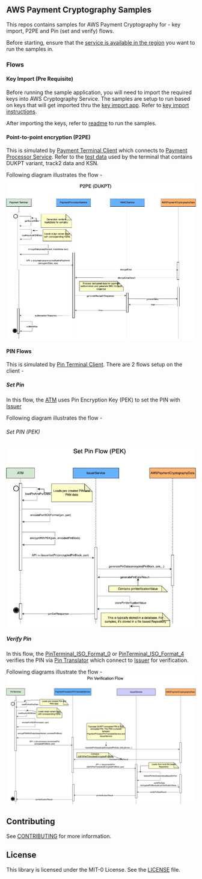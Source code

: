 ## AWS Payment Cryptography Samples

This repos contains samples for AWS Payment Cryptography for - key import, P2PE and Pin (set and verify) flows.

Before starting, ensure that the [service is available in the region](https://aws.amazon.com/payment-cryptography/pricing/) you want to run the samples in.

### Flows

#### Key Import (Pre Requisite)
Before running the sample application, you will need to import the required keys into AWS Cryptography Service. The samples are setup to run based on keys that will get imported thru the [key import app](key-import-export/tr34/import_app/apc_demo_keysetup.py). Refer to [key import instructions](key-import-export/tr34/import_app/Readme.md).<br>

After importing the keys, refer to [readme](java_sdk_example/README.md) to run the samples.

#### Point-to-point encryption (P2PE)
This is simulated by [Payment Terminal Client](java_sdk_example/src/main/java/aws/sample/paymentcryptography/terminal/PaymentTerminal.java) which connects to [Payment Processor Service](java_sdk_example/src/main/java/aws/sample/paymentcryptography/p2pe/PaymentProcessorService.java). Refer to the [test data](java_sdk_example/test-data/sample-key-ksn-data.json) used by the terminal that contains DUKPT variant, track2 data and KSN. 

Following diagram illustrates the flow - 

![P2PE Flow](flows/PaymentCryptographyServiceFlows-Payment%20Terminal%20Flow%20-%20P2PE.jpg)

#### PIN Flows
This is simulated by [Pin Terminal Client](java_sdk_example/src/main/java/aws/sample/paymentcryptography/terminal/PaymentTerminal.java). There are 2 flows setup on the client - 

##### Set Pin
In this flow, the [ATM](java_sdk_example/src/main/java/aws/sample/paymentcryptography/terminal/ATM.java) uses Pin Encryption Key (PEK) to set the PIN with [Issuer](java_sdk_example/src/main/java/aws/sample/paymentcryptography/pin/IssuerService.java) 

Following diagram illustrates the flow - 

###### Set PIN (PEK)
![Set PIN Flow - PEK](flows/PaymentCryptographyServiceFlows-Pin%20Terminal%20Set%20Pin%20Flow%20(PEK).jpg)

##### Verify Pin
In this flow, the [PinTerminal_ISO_Format_0](java_sdk_example/src/main/java/aws/sample/paymentcryptography/terminal/PinTerminal_ISO_0_Format.java) or [PinTerminal_ISO_Format_4](java_sdk_example/src/main/java/aws/sample/paymentcryptography/terminal/PinTerminal_ISO_4_Format.java) verifies the PIN via [Pin Translator](java_sdk_example/src/main/java/aws/sample/paymentcryptography/pin/PaymentProcessorPinTranslateService.java) which connect to [Issuer](java_sdk_example/src/main/java/aws/sample/paymentcryptography/pin/IssuerService.java) for verification.

Following diagrams illustrate the flow - 
![Verify PIN Flow - DUKPT](flows/PaymentCryptographyServiceFlows-Pin%20Terminal%20Pin%20Verification%20Flow%20(DUKPT).jpg)

## Contributing

See [CONTRIBUTING](CONTRIBUTING.md#security-issue-notifications) for more information.

## License

This library is licensed under the MIT-0 License. See the [LICENSE](LICENSE) file.